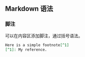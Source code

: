 <!--
abbrlink: akdysy4n
-->

## Markdown 语法

### 脚注

可以在内容区添加脚注，通过括号语法。

```md
Here is a simple footnote[^1]
[^1]: My reference.
```
